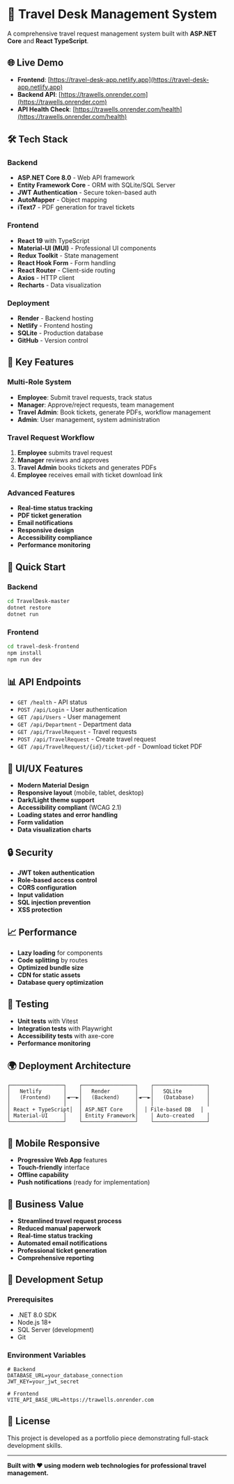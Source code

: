 # 🚀 Travel Desk Management System

A comprehensive travel request management system built with **ASP.NET Core** and **React TypeScript**.

## 🌐 **Live Demo**

- **Frontend**: [https://travel-desk-app.netlify.app](https://travel-desk-app.netlify.app)
- **Backend API**: [https://trawells.onrender.com](https://trawells.onrender.com)
- **API Health Check**: [https://trawells.onrender.com/health](https://trawells.onrender.com/health)

## 🛠 **Tech Stack**

### **Backend**
- **ASP.NET Core 8.0** - Web API framework
- **Entity Framework Core** - ORM with SQLite/SQL Server
- **JWT Authentication** - Secure token-based auth
- **AutoMapper** - Object mapping
- **iText7** - PDF generation for travel tickets

### **Frontend**
- **React 19** with TypeScript
- **Material-UI (MUI)** - Professional UI components
- **Redux Toolkit** - State management
- **React Hook Form** - Form handling
- **React Router** - Client-side routing
- **Axios** - HTTP client
- **Recharts** - Data visualization

### **Deployment**
- **Render** - Backend hosting
- **Netlify** - Frontend hosting
- **SQLite** - Production database
- **GitHub** - Version control

## 🎯 **Key Features**

### **Multi-Role System**
- **Employee**: Submit travel requests, track status
- **Manager**: Approve/reject requests, team management
- **Travel Admin**: Book tickets, generate PDFs, workflow management
- **Admin**: User management, system administration

### **Travel Request Workflow**
1. **Employee** submits travel request
2. **Manager** reviews and approves
3. **Travel Admin** books tickets and generates PDFs
4. **Employee** receives email with ticket download link

### **Advanced Features**
- **Real-time status tracking**
- **PDF ticket generation**
- **Email notifications**
- **Responsive design**
- **Accessibility compliance**
- **Performance monitoring**

## 🚀 **Quick Start**

### **Backend**
```bash
cd TravelDesk-master
dotnet restore
dotnet run
```

### **Frontend**
```bash
cd travel-desk-frontend
npm install
npm run dev
```

## 📊 **API Endpoints**

- `GET /health` - API status
- `POST /api/Login` - User authentication
- `GET /api/Users` - User management
- `GET /api/Department` - Department data
- `GET /api/TravelRequest` - Travel requests
- `POST /api/TravelRequest` - Create travel request
- `GET /api/TravelRequest/{id}/ticket-pdf` - Download ticket PDF

## 🎨 **UI/UX Features**

- **Modern Material Design**
- **Responsive layout** (mobile, tablet, desktop)
- **Dark/Light theme support**
- **Accessibility compliant** (WCAG 2.1)
- **Loading states and error handling**
- **Form validation**
- **Data visualization charts**

## 🔒 **Security**

- **JWT token authentication**
- **Role-based access control**
- **CORS configuration**
- **Input validation**
- **SQL injection prevention**
- **XSS protection**

## 📈 **Performance**

- **Lazy loading** for components
- **Code splitting** by routes
- **Optimized bundle size**
- **CDN for static assets**
- **Database query optimization**

## 🧪 **Testing**

- **Unit tests** with Vitest
- **Integration tests** with Playwright
- **Accessibility tests** with axe-core
- **Performance monitoring**

## 🌍 **Deployment Architecture**

```
┌─────────────────┐    ┌─────────────────┐    ┌─────────────────┐
│   Netlify       │    │   Render        │    │   SQLite        │
│   (Frontend)    │◄──►│   (Backend)     │◄──►│   (Database)    │
│                 │    │                 │    │                 │
│ React + TypeScript│  │ ASP.NET Core    │  │ File-based DB   │
│ Material-UI     │    │ Entity Framework│    │ Auto-created    │
└─────────────────┘    └─────────────────┘    └─────────────────┘
```

## 📱 **Mobile Responsive**

- **Progressive Web App** features
- **Touch-friendly** interface
- **Offline capability**
- **Push notifications** (ready for implementation)

## 🎯 **Business Value**

- **Streamlined travel request process**
- **Reduced manual paperwork**
- **Real-time status tracking**
- **Automated email notifications**
- **Professional ticket generation**
- **Comprehensive reporting**

## 🔧 **Development Setup**

### **Prerequisites**
- .NET 8.0 SDK
- Node.js 18+
- SQL Server (development)
- Git

### **Environment Variables**
```env
# Backend
DATABASE_URL=your_database_connection
JWT_KEY=your_jwt_secret

# Frontend
VITE_API_BASE_URL=https://trawells.onrender.com
```

## 📄 **License**

This project is developed as a portfolio piece demonstrating full-stack development skills.

---

**Built with ❤️ using modern web technologies for professional travel management.** 
